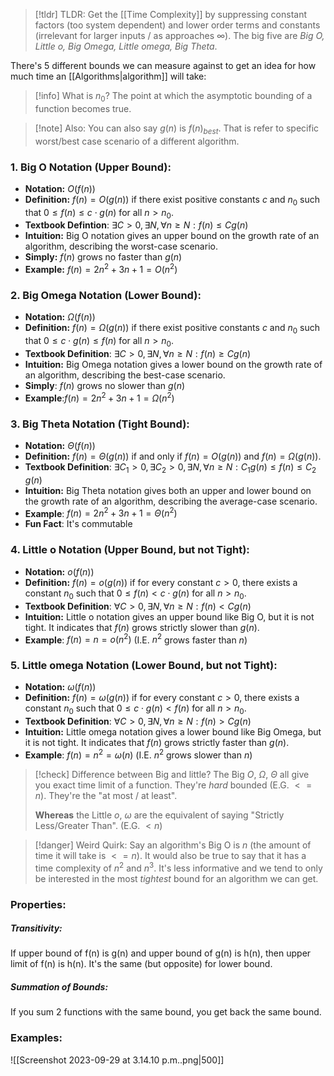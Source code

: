 
> [!tldr] TLDR:
> Get the [[Time Complexity]] by suppressing constant factors (too system dependent) and lower order terms and constants (irrelevant for larger inputs / as approaches $\infty$). The big five are *Big O, Little o, Big Omega, Little omega, Big Theta*.

There's 5 different bounds we can measure against to get an idea for how much time an [[Algorithms|algorithm]] will take:

> [!info] What is $n_0$?
> The point at which the asymptotic bounding of a function becomes true. 

> [!note] Also:
> You can also say $g(n)$ is $f(n)_{best}$. That is refer to specific worst/best case scenario of a different algorithm. 


### 1. **Big O Notation (Upper Bound)**:
- **Notation:** $O(f(n))$
- **Definition:** $f(n)=O(g(n))$ if there exist positive constants $c$ and $n_0$​ such that $0≤f(n)≤c⋅g(n)$ for all $n>n_0$​.
- **Textbook Defintion**: $∃C>0,∃N,∀n≥N:f(n)≤Cg(n)$
- **Intuition:** Big O notation gives an upper bound on the growth rate of an algorithm, describing the worst-case scenario.
- **Simply:** $f(n)$ grows no faster than $g(n)$
- **Example:** $f(n)=2n^2+3n+1=O(n^2)$

### 2. **Big Omega Notation (Lower Bound)**:
- **Notation:** $Ω(f(n))$
- **Definition:** $f(n)=Ω(g(n))$ if there exist positive constants $c$ and $n_0$​ such that $0≤c⋅g(n)≤f(n)$ for all $n>n_0$. 
- **Textbook Definition**: $∃C>0,∃N,∀n≥N:f(n)≥Cg(n)$
- **Intuition:** Big Omega notation gives a lower bound on the growth rate of an algorithm, describing the best-case scenario.
- **Simply**: $f(n)$ grows no slower than $g(n)$
- **Example**:$f(n)=2n^2+3n+1=\Omega(n^2)$

### 3. **Big Theta Notation (Tight Bound)**:
- **Notation:** $Θ(f(n))$
- **Definition:** $f(n)=Θ(g(n))$ if and only if $f(n)=O(g(n))$ and $f(n)=Ω(g(n))$.
- **Textbook Definition**: $∃C_1​>0,∃C_2​>0,∃N,∀n≥N:C_1g(n)≤f(n)≤C_2​g(n)$
- **Intuition:** Big Theta notation gives both an upper and lower bound on the growth rate of an algorithm, describing the average-case scenario.
- **Example**: $f(n)=2n^2+3n+1=\Theta(n^2)$
- **Fun Fact**: It's commutable

### 4. **Little o Notation (Upper Bound, but not Tight)**:
- **Notation:** $o(f(n))$
- **Definition:** $f(n)=o(g(n))$ if for every constant $c>0$, there exists a constant $n_0$​ such that $0≤f(n)<c⋅g(n)$ for all $n>n_0$.
- **Textbook Definition**: $∀C>0,∃N,∀n≥N:f(n)<Cg(n)$
- **Intuition:** Little o notation gives an upper bound like Big O, but it is not tight. It indicates that $f(n)$ grows strictly slower than $g(n)$.
- **Example**: $f(n)=n=o(n^2)$ (I.E. $n^2$ grows faster than $n$)

### 5. **Little omega Notation (Lower Bound, but not Tight)**:
- **Notation:** $ω(f(n))$
- **Definition:** $f(n)=ω(g(n))$ if for every constant $c>0$, there exists a constant $n_0$​ such that $0≤c⋅g(n)<f(n)$ for all $n>n_0$.
- **Textbook Definition**: $∀C>0,∃N,∀n≥N:f(n)>Cg(n)$
- **Intuition:** Little omega notation gives a lower bound like Big Omega, but it is not tight. It indicates that $f(n)$ grows strictly faster than $g(n)$.
- **Example**: $f(n)=n^2=\omega(n)$ (I.E. $n^2$ grows slower than $n$)


> [!check] Difference between Big and little?
> The Big $O$, $\Omega$, $\Theta$ all give you exact time limit of a function. They're *hard* bounded (E.G. $<=n$). They're the "at most / at least". 
> 
> **Whereas** the Little $o$, $\omega$ are the equivalent of saying "Strictly Less/Greater Than". (E.G. $<n$)


> [!danger] Weird Quirk:
> Say an algorithm's Big O is $n$ (the amount of time it will take is $<= n$). It would also be true to say that it has a time complexity of $n^2$ and $n^3$. It's less informative and we tend to only be interested in the most *tightest* bound for an algorithm we can get. 
### Properties:
##### Transitivity:
If upper bound of f(n) is g(n) and upper bound of g(n) is h(n), then upper limit of f(n) is h(n). It's the same (but opposite) for lower bound. 

##### Summation of Bounds:
If you sum 2 functions with the same bound, you get back the same bound. 

### Examples:
![[Screenshot 2023-09-29 at 3.14.10 p.m..png|500]]